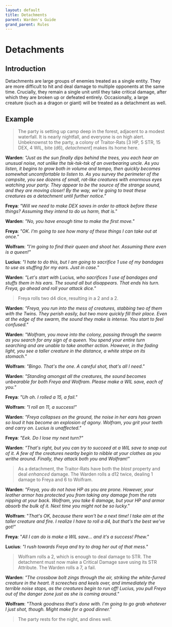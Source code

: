 ```yaml
---
layout: default
title: Detachments
parent: Warden's Guide 
grand_parent: Rules
---
```


# Detachments

## Introduction

Detachments are large groups of enemies treated as a single entity. They are more difficult to hit and deal damage to multiple opponents at the same time. Crucially, they remain a single unit until they take critical damage, after which they are broken up or defeated entirely. Occasionally, a large creature (such as a dragon or giant) will be treated as a detachment as well. 

## Example

> The party is setting up camp deep in the forest, adjacent to a modest waterfall. It is nearly nightfall, and everyone is on high alert. Unbeknownst to the party, a colony of Traitor-Rats [3 HP, 5 STR, 15 DEX, 4 WIL, bite (d6), _detachment_] makes its home here.

**Warden**: _"Just as the sun finally dips behind the trees, you each hear an unusual noise, not unlike the tsk-tsk-tsk of an overbearing uncle. As you listen, it begins to grow both in volume and tempo, then quickly becomes somewhat uncomfortable to listen to. As you survey the perimeter of the campsite, you see dozens of small, rat-like creatures with enormous eyes watching your party. They appear to be the source of the strange sound, and they are moving closer! By the way, we're going to treat these creatures as a detachment until further notice."_

**Freya**: _"Will we need to make DEX saves in order to attack before these things? Assuming they intend to do us harm, that is."_

**Warden**: _"No, you have enough time to make the first move."_

**Freya**: _"OK. I'm going to see how many of these things I can take out at once."_

**Wolfram**: _"I'm going to find their queen and shoot her. Assuming there even is a queen!"_

**Lucius**: _"I hate to do this, but I am going to sacrifice 1 use of my bandages to use as stuffing for my ears. Just in case._"

**Warden**: _"Let's start with Lucius, who sacrifices 1 use of bandages and stuffs them in his ears. The sound all but disappears. That ends his turn. Freya, go ahead and roll your attack dice."_

> Freya rolls two d4 dice, resulting in a 2 and a 2.

**Warden**: _"Freya, you run into the mess of creatures, stabbing two of them with the Twins. They perish easily, but two more quickly fill their place. Even at the edge of the swarm, the sound they make is intense. You start to feel confused."_

**Warden**: _"Wolfram, you move into the colony, passing through the swarm as you search for any sign of a queen. You spend your entire turn searching and are unable to take another action. However, in the fading light, you see a taller creature in the distance, a white stripe on its stomach."_

**Wolfram**: _"Bingo. That's the one. A careful shot, that's all I need."_

**Warden**: _"Standing amongst all the creatures, the sound becomes unbearable for both Freya and Wolfram. Please make a WIL save, each of you."_

**Freya**: _"Uh oh. I rolled a 15, a fail."_

**Wolfram**: _"I roll an 11, a success!"_

**Warden**: _"Freya collapses on the ground, the noise in her ears has grown so loud it has become an explosion of agony. Wolfram, you grit your teeth and carry on. Lucius is unaffected."_

**Freya**: _"Eek. Do I lose my next turn?"_

**Warden**: _"That's right, but you can try to succeed at a WIL save to snap out of it. A few of the creatures nearby begin to nibble at your clothes as you writhe around. Finally, they attack both you and Wolfram!"_

> As a detachment, the Traitor-Rats have both the _blast_ property and deal _enhanced_ damage. The Warden rolls a d12 twice, dealing 1 damage to Freya and 6 to Wolfram.

**Warden**: _"Freya, you do not have HP as you are prone. However, your leather armor has protected you from taking any damage from the rats nipping at your back. Wolfram, you take 6 damage, but your HP and armor absorb the bulk of it. Next time you might not be so lucky."_

**Wolfram**: "_That's OK, because there won't be a next time! I take aim at the taller creature and fire. I realize I have to roll a d4, but that's the best we've got!"_

**Freya**: "_All I can do is make a WIL save... and it's a success! Phew."_

**Lucius**: _"I rush towards Freya and try to drag her out of that mess."_

> Wolfram rolls a 2, which is enough to deal damage to STR. The detachment must now make a Critical Damage save using its STR Attribute. The Warden rolls a 7, a fail.

**Warden**: _"The crossbow bolt zings through the air, striking the white-furred creature in the heart. It screeches and keels over, and immediately the terrible noise stops, as the creatures begin to run off! Lucius, you pull Freya out of the danger zone just as she is coming around."_

**Wolfram**: _"Thank goodness that's done with. I'm going to go grab whatever I just shot, though. Might make for a good dinner."_ 

> The party rests for the night, and dines well.